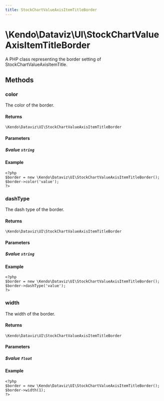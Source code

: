```yaml
---
title: StockChartValueAxisItemTitleBorder
---
```


# \Kendo\Dataviz\UI\StockChartValueAxisItemTitleBorder

A PHP class representing the border setting of StockChartValueAxisItemTitle.


## Methods

### color
The color of the border.

#### Returns
`\Kendo\Dataviz\UI\StockChartValueAxisItemTitleBorder`

#### Parameters

##### $value `string`



#### Example 
    <?php
    $border = new \Kendo\Dataviz\UI\StockChartValueAxisItemTitleBorder();
    $border->color('value');
    ?>

### dashType
The dash type of the border.

#### Returns
`\Kendo\Dataviz\UI\StockChartValueAxisItemTitleBorder`

#### Parameters

##### $value `string`



#### Example 
    <?php
    $border = new \Kendo\Dataviz\UI\StockChartValueAxisItemTitleBorder();
    $border->dashType('value');
    ?>

### width
The width of the border.

#### Returns
`\Kendo\Dataviz\UI\StockChartValueAxisItemTitleBorder`

#### Parameters

##### $value `float`



#### Example 
    <?php
    $border = new \Kendo\Dataviz\UI\StockChartValueAxisItemTitleBorder();
    $border->width(1);
    ?>

